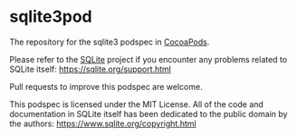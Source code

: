 sqlite3pod
==========

The repository for the sqlite3 podspec in [CocoaPods](http://cocoapods.org).

Please refer to the [SQLite](https://www.sqlite.org) project if you encounter any problems related to SQLite itself: https://sqlite.org/support.html

Pull requests to improve this podspec are welcome.

This podspec is licensed under the MIT License.
All of the code and documentation in SQLite itself has been dedicated to the public domain by the authors: https://www.sqlite.org/copyright.html
